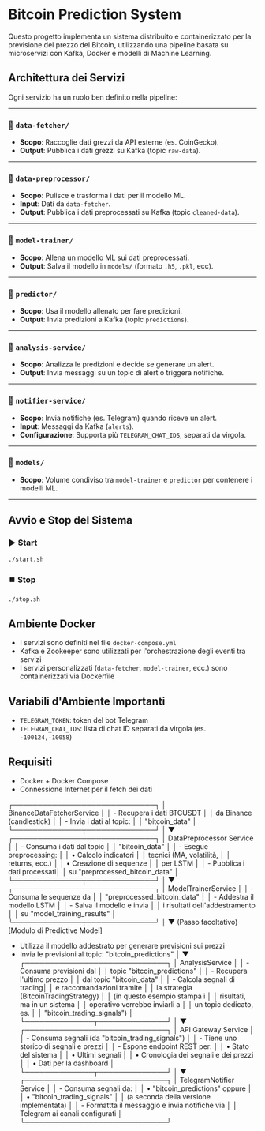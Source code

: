 # Bitcoin Prediction System

Questo progetto implementa un sistema distribuito e containerizzato per la previsione del prezzo del Bitcoin, utilizzando una pipeline basata su microservizi con Kafka, Docker e modelli di Machine Learning.

## Architettura dei Servizi

Ogni servizio ha un ruolo ben definito nella pipeline:

---

### 📁 `data-fetcher/`
- **Scopo**: Raccoglie dati grezzi da API esterne (es. CoinGecko).
- **Output**: Pubblica i dati grezzi su Kafka (topic `raw-data`).

---

### 📁 `data-preprocessor/`
- **Scopo**: Pulisce e trasforma i dati per il modello ML.
- **Input**: Dati da `data-fetcher`.
- **Output**: Pubblica i dati preprocessati su Kafka (topic `cleaned-data`).

---

### 📁 `model-trainer/`
- **Scopo**: Allena un modello ML sui dati preprocessati.
- **Output**: Salva il modello in `models/` (formato `.h5`, `.pkl`, ecc).

---

### 📁 `predictor/`
- **Scopo**: Usa il modello allenato per fare predizioni.
- **Output**: Invia predizioni a Kafka (topic `predictions`).

---

### 📁 `analysis-service/`
- **Scopo**: Analizza le predizioni e decide se generare un alert.
- **Output**: Invia messaggi su un topic di alert o triggera notifiche.

---

### 📁 `notifier-service/`
- **Scopo**: Invia notifiche (es. Telegram) quando riceve un alert.
- **Input**: Messaggi da Kafka (`alerts`).
- **Configurazione**: Supporta più `TELEGRAM_CHAT_IDS`, separati da virgola.

---

### 📁 `models/`
- **Scopo**: Volume condiviso tra `model-trainer` e `predictor` per contenere i modelli ML.

---

## Avvio e Stop del Sistema

### ▶️ Start
```bash
./start.sh
```

### ⏹️ Stop
```bash
./stop.sh
```

## Ambiente Docker
- I servizi sono definiti nel file `docker-compose.yml`
- Kafka e Zookeeper sono utilizzati per l'orchestrazione degli eventi tra servizi
- I servizi personalizzati (`data-fetcher`, `model-trainer`, ecc.) sono containerizzati via Dockerfile

## Variabili d'Ambiente Importanti
- `TELEGRAM_TOKEN`: token del bot Telegram
- `TELEGRAM_CHAT_IDS`: lista di chat ID separati da virgola (es. `-100124,-10058`)

## Requisiti
- Docker + Docker Compose
- Connessione Internet per il fetch dei dati


┌─────────────────────────────┐
│ BinanceDataFetcherService   │
│ - Recupera i dati BTCUSDT   │
│   da Binance (candlestick)  │
│ - Invia i dati al topic:    │
│   "bitcoin_data"            │
└──────────────┬──────────────┘
               │
               ▼
┌─────────────────────────────┐
│   DataPreprocessor Service  │
│ - Consuma i dati dal topic  │
│   "bitcoin_data"            │
│ - Esegue preprocessing:     │
│   • Calcolo indicatori      │
│     tecnici (MA, volatilità, │
│       returns, ecc.)        │
│   • Creazione di sequenze   │
│     per LSTM                │
│ - Pubblica i dati processati│
│   su "preprocessed_bitcoin_data"  │
└──────────────┬──────────────┘
               │
               ▼
┌─────────────────────────────┐
│  ModelTrainerService        │
│ - Consuma le sequenze da    │
│   "preprocessed_bitcoin_data"    │
│ - Addestra il modello LSTM   │
│ - Salva il modello e invia  │
│   i risultati dell'addestramento   │
│   su "model_training_results"      │
└──────────────┬──────────────┘
               │
               ▼
       (Passo facoltativo)
   [Modulo di Predictive Model]
   - Utilizza il modello addestrato per
     generare previsioni sui prezzi
   - Invia le previsioni al topic:
     "bitcoin_predictions"
               │
               ▼
┌─────────────────────────────┐
│   AnalysisService           │
│ - Consuma previsioni dal    │
│   topic "bitcoin_predictions"    │
│ - Recupera l'ultimo prezzo  │
│   dal topic "bitcoin_data"   │
│ - Calcola segnali di trading│
│   e raccomandazioni tramite  │
│   la strategia (BitcoinTradingStrategy) │
│   (in questo esempio stampa i    │
│    risultati, ma in un sistema    │
│    operativo verrebbe inviarli a  │
│    un topic dedicato, es.         │
│    "bitcoin_trading_signals")      │
└──────────────┬──────────────┘
               │
               ▼
┌─────────────────────────────┐
│   API Gateway Service       │
│ - Consuma segnali (da "bitcoin_trading_signals") │
│ - Tiene uno storico di segnali e prezzi          │
│ - Espone endpoint REST per:                      │
│    • Stato del sistema                           │
│    • Ultimi segnali                              │
│    • Cronologia dei segnali e dei prezzi         │
│    • Dati per la dashboard                       │
└──────────────┬──────────────┘
               │
               ▼
┌─────────────────────────────┐
│   TelegramNotifier Service  │
│ - Consuma segnali da:                           │
│      • "bitcoin_predictions" oppure           │
│      • "bitcoin_trading_signals"                │
│   (a seconda della versione implementata)      │
│ - Formattta il messaggio e invia notifiche via  │
│   Telegram ai canali configurati               │
└─────────────────────────────┘
